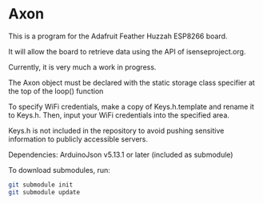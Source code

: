 # Axon

This is a program for the Adafruit Feather Huzzah ESP8266 board.

It will allow the board to retrieve data using the API of isenseproject.org.

Currently, it is very much a work in progress.

The Axon object must be declared with the static storage class specifier at the top of the loop() function

To specify WiFi credentials, make a copy of Keys.h.template and rename it to Keys.h. Then, input your
WiFi credentials into the specified area.

Keys.h is not included in the repository to avoid pushing sensitive information to publicly accessible servers.

Dependencies:
    ArduinoJson v5.13.1 or later (included as submodule)

To download submodules, run:

```bash
git submodule init
git submodule update
```